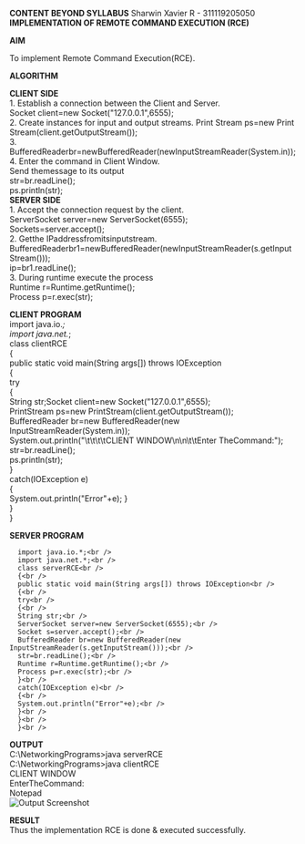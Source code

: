 **CONTENT BEYOND SYLLABUS**                                                                                                              Sharwin Xavier R - 311119205050<br />
                                                       **IMPLEMENTATION OF REMOTE COMMAND EXECUTION (RCE)**<br />


**AIM**<br />
  
  To implement Remote Command Execution(RCE).<br />

**ALGORITHM**<br />
  
  **CLIENT SIDE**<br />
      1. Establish a connection between the Client and Server.<br />
      Socket client=new Socket("127.0.0.1",6555);<br />
      2. Create instances for input and output streams.
      Print Stream ps=new Print Stream(client.getOutputStream());<br />
      3. BufferedReaderbr=newBufferedReader(newInputStreamReader(System.in));<br />
      4. Enter the command in Client Window.<br />
      Send themessage to its output<br />
      str=br.readLine();<br />
      ps.println(str);<br />
  **SERVER SIDE**<br />
      1. Accept the connection request by the client.<br />
      ServerSocket server=new ServerSocket(6555);<br />
      Sockets=server.accept();<br />
      2. Getthe IPaddressfromitsinputstream.<br />
      BufferedReaderbr1=newBufferedReader(newInputStreamReader(s.getInputStream()));<br />
      ip=br1.readLine();<br />
      3. During runtime execute the process<br />
      Runtime r=Runtime.getRuntime();<br />
      Process p=r.exec(str);<br />

**CLIENT PROGRAM**<br />
      import java.io.*;<br />
      import java.net.*;<br />
      class clientRCE<br />
      {<br />
      public static void main(String args[]) throws IOException<br />
      {<br />
      try<br />
      {<br />
      String str;Socket client=new Socket("127.0.0.1",6555);<br />
      PrintStream ps=new PrintStream(client.getOutputStream());<br />
      BufferedReader br=new BufferedReader(new InputStreamReader(System.in));<br />
      System.out.println("\t\t\t\tCLIENT WINDOW\n\n\t\tEnter TheCommand:");<br />
      str=br.readLine();<br />
      ps.println(str);<br />
      }<br />
      catch(IOException e)<br />
      {<br />
      System.out.println("Error"+e); }<br />
      }<br />
      }<br />

**SERVER PROGRAM**<br />
      
      import java.io.*;<br />
      import java.net.*;<br />
      class serverRCE<br />
      {<br />
      public static void main(String args[]) throws IOException<br />
      {<br />
      try<br />
      {<br />
      String str;<br />
      ServerSocket server=new ServerSocket(6555);<br />
      Socket s=server.accept();<br />
      BufferedReader br=new BufferedReader(new InputStreamReader(s.getInputStream()));<br />
      str=br.readLine();<br />
      Runtime r=Runtime.getRuntime();<br />
      Process p=r.exec(str);<br />
      }<br />
      catch(IOException e)<br />
      {<br />
      System.out.println("Error"+e);<br />
      }<br />
      }<br />
      }<br />

**OUTPUT**<br />
    C:\NetworkingPrograms>java serverRCE<br />
    C:\NetworkingPrograms>java clientRCE<br />
    CLIENT WINDOW<br />
    EnterTheCommand:<br />
    Notepad<br />
    ![Output Screenshot](https://user-images.githubusercontent.com/65103675/142233316-57f4bf0b-4b0a-4079-b078-3fa7b6f6caab.jpg)<br />


**RESULT**<br />
    Thus the implementation RCE is done & executed successfully.<br />
